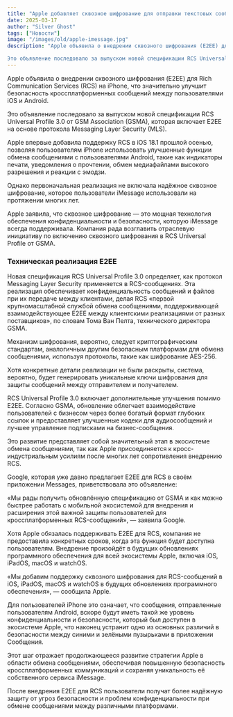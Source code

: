 ```yaml
---
title: "Apple добавляет сквозное шифрование для отправки текстовых сообщений с помощью iPhone"
date: 2025-03-17
author: "Silver Ghost"
tags: ["Новости"]
image: "/images/old/apple-imessage.jpg"
description: "Apple объявила о внедрении сквозного шифрования (E2EE) для Rich Communication Services (RCS) на iPhone, что значительно улучшит безопасность кроссплатформенных сообщений между пользователями iOS и Android.

Это объявление последовало за выпуском новой спецификации RCS Universal Profile 3.0 от GSM Association (GSMA), которая включает E2EE на основе протокола Messaging Layer Security"
---
```


Apple объявила о внедрении сквозного шифрования (E2EE) для Rich Communication Services (RCS) на iPhone, что значительно улучшит безопасность кроссплатформенных сообщений между пользователями iOS и Android.

Это объявление последовало за выпуском новой спецификации RCS Universal Profile 3.0 от GSM Association (GSMA), которая включает E2EE на основе протокола Messaging Layer Security (MLS).

Apple впервые добавила поддержку RCS в iOS 18.1 прошлой осенью, позволяя пользователям iPhone использовать улучшенные функции обмена сообщениями с пользователями Android, такие как индикаторы печати, уведомления о прочтении, обмен медиафайлами высокого разрешения и реакции с эмодзи.

Однако первоначальная реализация не включала надёжное сквозное шифрование, которое пользователи iMessage использовали на протяжении многих лет.

Apple заявила, что сквозное шифрование — это мощная технология обеспечения конфиденциальности и безопасности, которую iMessage всегда поддерживала. Компания рада возглавить отраслевую инициативу по включению сквозного шифрования в RCS Universal Profile от GSMA.

### Техническая реализация E2EE

Новая спецификация RCS Universal Profile 3.0 определяет, как протокол Messaging Layer Security применяется в RCS-сообщениях. Эта реализация обеспечивает конфиденциальность сообщений и файлов при их передаче между клиентами, делая RCS «первой крупномасштабной службой обмена сообщениями, поддерживающей взаимодействующее E2EE между клиентскими реализациями от разных поставщиков», по словам Тома Ван Пелта, технического директора GSMA.

Механизм шифрования, вероятно, следует криптографическим стандартам, аналогичным другим безопасным платформам для обмена сообщениями, используя протоколы, такие как шифрование AES-256.

Хотя конкретные детали реализации не были раскрыты, система, вероятно, будет генерировать уникальные ключи шифрования для защиты сообщений между отправителем и получателем.

RCS Universal Profile 3.0 включает дополнительные улучшения помимо E2EE. Согласно GSMA, обновление облегчает взаимодействие пользователей с бизнесом через более богатый формат глубоких ссылок и предоставляет улучшенные кодеки для аудиосообщений и лучшее управление подписками на бизнес-сообщения.

Это развитие представляет собой значительный этап в экосистеме обмена сообщениями, так как Apple присоединяется к кросс-индустриальным усилиям после многих лет сопротивления внедрению RCS.

Google, которая уже давно предлагает E2EE для RCS в своём приложении Messages, приветствовала это объявление:

«Мы рады получить обновлённую спецификацию от GSMA и как можно быстрее работать с мобильной экосистемой для внедрения и расширения этой важной защиты пользователей для кроссплатформенных RCS-сообщений», — заявила Google.

Хотя Apple обязалась поддерживать E2EE для RCS, компания не предоставила конкретных сроков, когда эта функция будет доступна пользователям. Внедрение произойдёт в будущих обновлениях программного обеспечения для всей экосистемы Apple, включая iOS, iPadOS, macOS и watchOS.

«Мы добавим поддержку сквозного шифрования для RCS-сообщений в iOS, iPadOS, macOS и watchOS в будущих обновлениях программного обеспечения», — сообщила Apple.

Для пользователей iPhone это означает, что сообщения, отправленные пользователям Android, вскоре будут иметь такой же уровень конфиденциальности и безопасности, который был доступен в экосистеме Apple, что наконец устранит одно из основных различий в безопасности между синими и зелёными пузырьками в приложении Сообщения.

Этот шаг отражает продолжающееся развитие стратегии Apple в области обмена сообщениями, обеспечивая повышенную безопасность кроссплатформенных коммуникаций и сохраняя уникальность её собственного сервиса iMessage.

После внедрения E2EE для RCS пользователи получат более надёжную защиту от угроз безопасности и проблем конфиденциальности при обмене сообщениями между различными платформами.